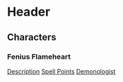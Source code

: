<!-- TITLE: Home -->
<!-- SUBTITLE: A quick summary of Home -->

# Header
## Characters
### Fenius Flameheart
[Description](characters/fenius/fenius-description)
[Spell Points](characters/fenius/fenius-spell-points)
[Demonologist](characters/fenius/fenius-demonologist)
